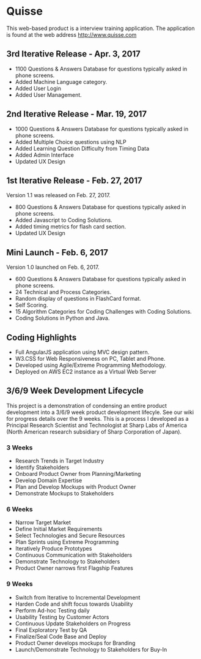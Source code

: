 # Quisse 

This web-based product is a interview training application. The application
is found at the web address http://www.quisse.com

## 3rd Iterative Release - Apr. 3, 2017

* 1100 Questions & Answers Database for questions typically asked in phone screens.
* Added Machine Language category.
* Added User Login
* Added User Management.

## 2nd Iterative Release - Mar. 19, 2017

* 1000 Questions & Answers Database for questions typically asked in phone screens.
* Added Multiple Choice questions using NLP
* Added Learning Question Difficulty from Timing Data
* Added Admin Interface
* Updated UX Design

## 1st Iterative Release - Feb. 27, 2017

Version 1.1 was released on Feb. 27, 2017. 

* 800 Questions & Answers Database for questions typically asked in phone screens.
* Added Javascript to Coding Solutions.
* Added timing metrics for flash card section.
* Updated UX Design

## Mini Launch - Feb. 6, 2017

Version 1.0 launched on Feb. 6, 2017. 

* 600 Questions & Answers Database for questions typically asked in phone screens.
* 24 Technical and Process Categories.
* Random display of questions in FlashCard format.
* Self Scoring.
* 15 Algorithm Categories for Coding Challenges with Coding Solutions.
* Coding Solutions in Python and Java.

## Coding Highlights

* Full AngularJS application using MVC design pattern.
* W3.CSS for Web Responsiveness on PC, Tablet and Phone.
* Developed using Agile/Extreme Programming Methodology.
* Deployed on AWS EC2 instance as a Virtual Web Server

## 3/6/9 Week Development Lifecycle

This project is a demonstration of condensing an entire product development into a 3/6/9 week product development
lifecyle. See our wiki for progress details over the 9 weeks. This is a process I developed as a Principal Research Scientist
and Technologist at Sharp Labs of America (North American research subsidiary of Sharp Corporation of Japan).

### 3 Weeks

* Research Trends in Target Industry
* Identify Stakeholders
* Onboard Product Owner from Planning/Marketing
* Develop Domain Expertise
* Plan and Develop Mockups with Product Owner
* Demonstrate Mockups to Stakeholders

### 6 Weeks

* Narrow Target Market
* Define Initial Market Requirements
* Select Technologies and Secure Resources
* Plan Sprints using Extreme Programming
* Iteratively Produce Prototypes
* Continuous Communication with Stakeholders
* Demonstrate Technology to Stakeholders
* Product Owner narrows first Flagship Features

### 9 Weeks

* Switch from Iterative to Incremental Development
* Harden Code and shift focus towards Usability
* Perform Ad-hoc Testing daily
* Usability Testing by Customer Actors
* Continuous Update Stakeholders on Progress
* Final Exploratory Test by QA
* Finalize/Seal Code Base and Deploy
* Product Owner develops mockups for Branding
* Launch/Demonstrate Technology to Stakeholders for Buy-In